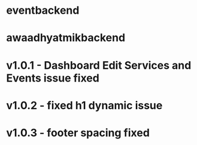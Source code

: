 # eventbackend
# awaadhyatmikbackend

# v1.0.1 - Dashboard Edit Services and Events issue fixed 
# v1.0.2 - fixed h1 dynamic issue 
# v1.0.3 - footer spacing fixed 

